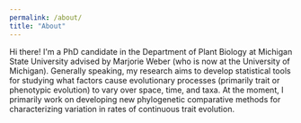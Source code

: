 ```yaml
---
permalink: /about/
title: "About"
---
```


Hi there! I'm a PhD candidate in the Department of Plant Biology at Michigan State University advised by Marjorie Weber (who is now at the University of Michigan). Generally speaking, my research aims to develop statistical tools for studying what factors cause evolutionary processes (primarily trait or phenotypic evolution) to vary over space, time, and taxa. At the moment, I primarily work on developing new phylogenetic comparative methods for characterizing variation in rates of continuous trait evolution.